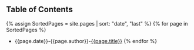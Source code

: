 ## Table of Contents

 {% assign SortedPages = site.pages | sort: "date", "last" %}
{% for page in SortedPages %}
 - {{page.date}}-{{page.author}}-[{{page.title}}]({{site.url}}{{page.url}})
{% endfor %}